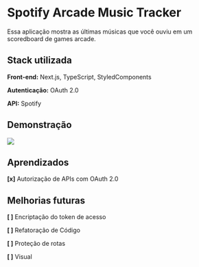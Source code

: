 
# Spotify Arcade Music Tracker

Essa aplicação mostra as últimas músicas que você ouviu em um scoredboard de games arcade.



## Stack utilizada

**Front-end:** Next.js, TypeScript, StyledComponents

**Autenticação:** OAuth 2.0

**API:** Spotify




## Demonstração

![](https://media.giphy.com/media/5kL0FUkUeqVX9ANBWj/giphy.gif)

## Aprendizados

**[x]** Autorização de APIs com OAuth 2.0

## Melhorias futuras

**[ ]** Encriptação do token de acesso

**[ ]** Refatoração de Código

**[ ]** Proteção de rotas

**[ ]** Visual
